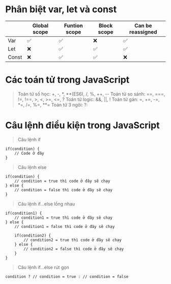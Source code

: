 # Phân biệt var, let và const 
|       | Global scope | Funtion scope | Block scope | Can be reassigned |
|-------|--------------|---------------|-------------|-------------------|  
|  Var  |       ✅    |       ✅      |      ❌     |        ✅        |
|  Let  |      ❌     |       ✅      |      ✅     |        ✅        |
| Const |      ❌     |       ✅      |      ✅     |        ❌        |
# Các toán tử trong JavaScript
> Toán tử số học: +, -, *, **(ES6), /, %, ++, --
> Toán tử so sánh: ==, ===, !=, !==, >, <, >=, <=, ?
> Toán tử logic: &&, ||, !
> Toán tử gán: =, +=, -=, *=, /=, %=, **= 
> Toán tử 3 ngôi: ?:
# Câu lệnh điều kiện trong JavaScript
> Câu lệnh if
```
if(condition) {
	// Code ở đây
}
```
> Câu lệnh else 
```
if(condition) {
	// condition = true thì code ở đây sẽ chạy
} else {
	// condition = false thì code ở đây sẽ chạy
}
```
> Câu lệnh if...else lồng nhau
```
if(condition1) {
	// condition1 = true thì code ở đây sẽ chạy
} else {
	// condition1 = false thì code ở đây sẽ chạy
    
    if(condition2) {
	    // condition2 = true thì code ở đây sẽ chạy
    } else {
	    // condition2 = false thì code ở đây sẽ chạy
    }
}
```
> Câu lệnh if...else rút gọn
```
condition ? // condition = true : // condition = false
```
